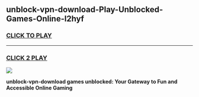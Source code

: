 
## unblock-vpn-download-Play-Unblocked-Games-Online-l2hyf
<h3>
<a href="https://premium76.site?title=unblock-vpn-download&ref=25A">CLICK TO PLAY</a></h3>
<hr>

<h3>
<a href="https://premium76.site?title=unblock-vpn-download&ref=25A">CLICK 2 PLAY</a>
  
</h3>

<a href="https://premium76.site?title=unblock-vpn-download&ref=25A"><img src="https://clearcache.store/games.png"></a>


**unblock-vpn-download games unblocked: Your Gateway to Fun and Accessible Online Gaming**
